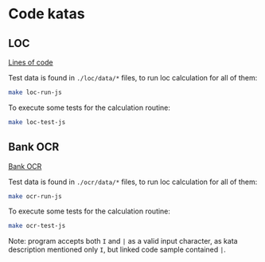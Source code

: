 # Code katas

## LOC

[Lines of code](https://ccd-school.de/en/coding-dojo/function-katas/loc/)

Test data is found in `./loc/data/*` files, to run loc calculation for all of them:

```sh
make loc-run-js
```

To execute some tests for the calculation routine:

```sh
make loc-test-js
```

## Bank OCR

[Bank OCR](https://ccd-school.de/en/coding-dojo/application-katas/bankocr/)

Test data is found in `./ocr/data/*` files, to run loc calculation for all of them:

```sh
make ocr-run-js
```

To execute some tests for the calculation routine:

```sh
make ocr-test-js
```

Note: program accepts both `I` and `|` as a valid input character, as kata description mentioned only `I`, but linked code sample contained `|`.

